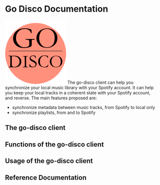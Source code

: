 # Go Disco Documentation

![logo](img/logo.png)
The go-disco client can help you synchronize your local music library with your
Spotify account. It can help you keep your local tracks in a coherent state with
your Spotify account, and reverse.
The main features proposed are:

- synchronize metadata between music tracks, from Spotify to local only
- synchronize playlists, from and to Spotify

## The go-disco client

## Functions of the go-disco client

## Usage of the go-disco client

## Reference Documentation
